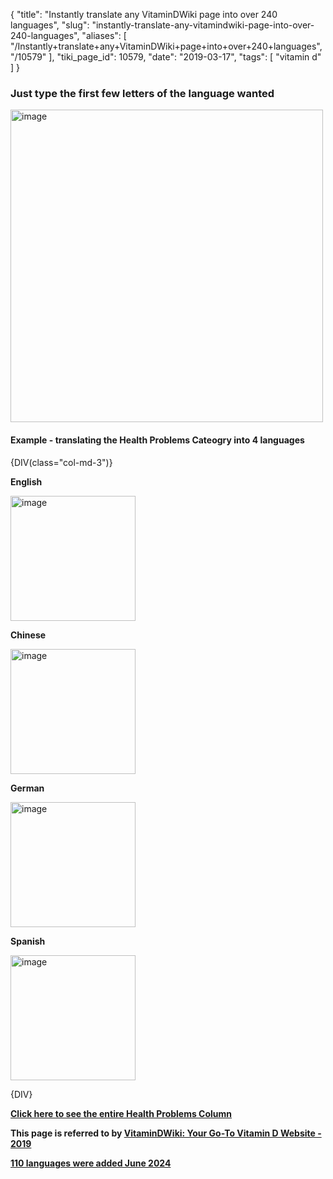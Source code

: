 {
    "title": "Instantly translate any VitaminDWiki page into over 240 languages",
    "slug": "instantly-translate-any-vitamindwiki-page-into-over-240-languages",
    "aliases": [
        "/Instantly+translate+any+VitaminDWiki+page+into+over+240+languages",
        "/10579"
    ],
    "tiki_page_id": 10579,
    "date": "2019-03-17",
    "tags": [
        "vitamin d"
    ]
}


### Just type the first few letters of the language wanted

<img src="https://d1bk1kqxc0sym.cloudfront.net/attachments/jpeg/select-language.jpg" alt="image" width="500">

#### Example - translating the Health Problems Cateogry into 4 languages

{DIV(class="col-md-3")}

 **English** 

<img src="https://d1bk1kqxc0sym.cloudfront.net/attachments/jpeg/hp-english.jpg" alt="image" width="200">

 **Chinese** 

<img src="https://d1bk1kqxc0sym.cloudfront.net/attachments/jpeg/hp-chinese.jpg" alt="image" width="200">

 **German** 

<img src="https://d1bk1kqxc0sym.cloudfront.net/attachments/jpeg/hp-german.jpg" alt="image" width="200">

 **Spanish** 

<img src="https://d1bk1kqxc0sym.cloudfront.net/attachments/jpeg/hp-spanish.jpg" alt="image" width="200">

{DIV}

 **[Click here to see the entire Health Problems Column](/posts/health-problems-and-d)** 

 **This page is referred to by [VitaminDWiki: Your Go-To Vitamin D Website - 2019](/posts/vitamindwiki-your-go-to-vitamin-d-website-2019)** 

 **[110 languages were added June 2024](https://www.theverge.com/2024/6/27/24186223/google-translate-110-new-languages)**